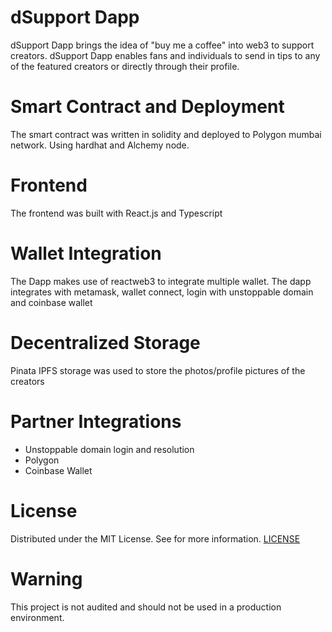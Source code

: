 # dSupport Dapp
dSupport Dapp brings the idea of "buy me a coffee"  into web3 to support creators. dSupport Dapp enables fans and individuals to send in tips to any of the featured creators or directly through their profile.

# Smart Contract and Deployment
The smart contract was written in solidity and deployed to Polygon mumbai network. Using hardhat and Alchemy node.

# Frontend
The frontend was built with React.js and Typescript

# Wallet Integration
The Dapp makes use of reactweb3 to integrate multiple wallet. The dapp integrates with metamask, wallet connect, login with unstoppable domain and coinbase wallet

# Decentralized Storage
Pinata IPFS storage was used to store the photos/profile pictures of the creators

# Partner Integrations
- Unstoppable domain login and resolution
- Polygon
- Coinbase Wallet

# License
Distributed under the MIT License. See for more information. [LICENSE](https://github.com/gconnect/CreatorSupport-Dapp/blob/master/LICENSE)

# Warning
This project is not audited and should not be used in a production environment.

